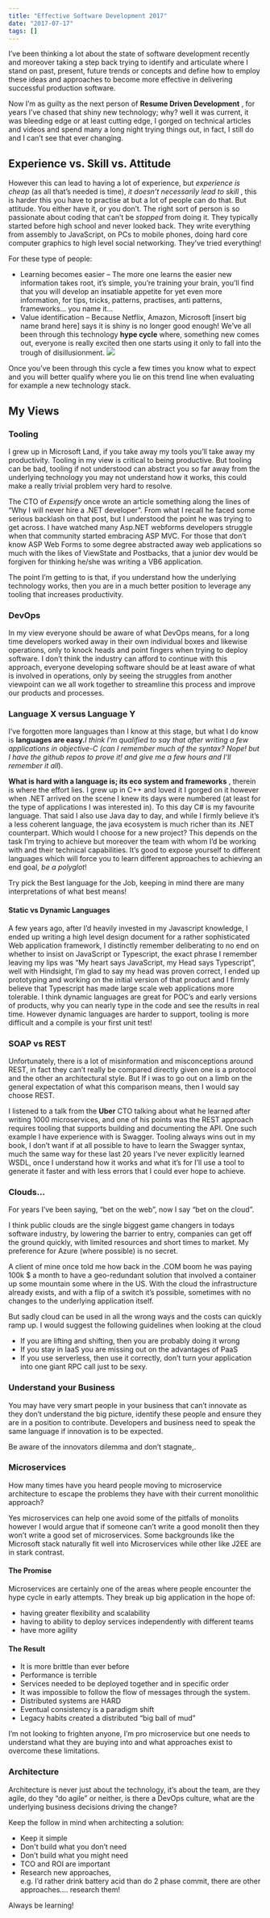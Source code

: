 ```yaml
---
title: "Effective Software Development 2017"
date: "2017-07-17"
tags: []
---
```


I’ve been thinking a lot about the state of software development recently and moreover taking a step back trying to identify and articulate where I stand on past, present, future trends or concepts and define how to employ these ideas and approaches to become more effective in delivering successful production software.

Now I’m as guilty as the next person of **Resume Driven Development** , for years I’ve chased that shiny new technology; why? well it was current, it was bleeding edge or at least cutting edge, I gorged on technical articles and videos and spend many a long night trying things out, in fact, I still do and I can’t see that ever changing.

## Experience vs. Skill vs. Attitude

However this can lead to having a lot of experience, but _experience is cheap_ (as all that’s needed is time), _it doesn’t necessarily lead to skill_ , this is harder this you have to practise at but a lot of people can do that. But attitude. You either have it, or you don’t. The right sort of person is so passionate about coding that can’t be _stopped_ from doing it. They typically started before high school and never looked back. They write everything from assembly to JavaScript, on PCs to mobile phones, doing hard core computer graphics to high level social networking. They’ve tried everything!

For these type of people:

- Learning becomes easier – The more one learns the easier new information takes root, it’s simple, you’re training your brain, you’ll find that you will develop an insatiable appetite for yet even more information, for tips, tricks, patterns, practises, anti patterns, frameworks… you name it…
- Value identification – Because Netflix, Amazon, Microsoft [insert big name brand here] says it is shiny is no longer good enough! We’ve all been through this technology **hype cycle** where, something new comes out, everyone is really excited then one starts using it only to fall into the trough of disillusionment. ![](/images//images/image_thumb_439.png)

Once you’ve been through this cycle a few times you know what to expect and you will better qualify where you lie on this trend line when evaluating for example a new technology stack.

## My Views

### Tooling

I grew up in Microsoft Land, if you take away my tools you’ll take away my productivity. Tooling in my view is critical to being productive. But tooling can be bad, tooling if not understood can abstract you so far away from the underlying technology you may not understand how it works, this could make a really trivial problem very hard to resolve.

The CTO of _Expensify_ once wrote an article something along the lines of “Why I will never hire a .NET developer”. From what I recall he faced some serious backlash on that post, but I understood the point he was trying to get across. I have watched many Asp.NET webforms developers struggle when that community started embracing ASP MVC. For those that don’t know ASP Web Forms to some degree abstracted away web applications so much with the likes of ViewState and Postbacks, that a junior dev would be forgiven for thinking he/she was writing a VB6 application.

The point I’m getting to is that, if you understand how the underlying technology works, then you are in a much better position to leverage any tooling that increases productivity.

### DevOps

In my view everyone should be aware of what DevOps means, for a long time developers worked away in their own individual boxes and likewise operations, only to knock heads and point fingers when trying to deploy software. I don’t think the industry can afford to continue with this approach, everyone developing software should be at least aware of what is involved in operations, only by seeing the struggles from another viewpoint can we all work together to streamline this process and improve our products and processes.

### Language X versus Language Y

I’ve forgotten more languages than I know at this stage, but what I do know is **languages are easy.**_I think I'm qualified to say that after writing a few applications in objective-C (can I remember much of the syntax? Nope! but I have the github repos to prove it! and give me a few hours and I'll remember it all_).

**What is hard with a language is; its eco system and frameworks** , therein is where the effort lies. I grew up in C++ and loved it I gorged on it however when .NET arrived on the scene I knew its days were numbered (at least for the type of applications I was interested in). To this day C# is my favourite language. That said I also use Java day to day, and while I firmly believe it’s a less coherent language, the java ecosystem is much richer than its .NET counterpart. Which would I choose for a new project? This depends on the task I’m trying to achieve but moreover the team with whom I’d be working with and their technical capabilities. It’s good to expose yourself to different languages which will force you to learn different approaches to achieving an end goal, _be a polyglot_!

Try pick the Best language for the Job, keeping in mind there are many interpretations of what best means!

#### Static vs Dynamic Languages

A few years ago, after I’d heavily invested in my Javascript knowledge, I ended up writing a high level design document for a rather sophisticated Web application framework, I distinctly remember deliberating to no end on whether to insist on JavaScript or Typescript, the exact phrase I remember leaving my lips was “My heart says JavaScript, my Head says Typescript”, well with Hindsight, I’m glad to say my head was proven correct, I ended up prototyping and working on the initial version of that product and I firmly believe that Typescript has made large scale web applications more tolerable. I think dynamic languages are great for POC’s and early versions of products, why you can nearly type in the code and see the results in real time. However dynamic languages are harder to support, tooling is more difficult and a compile is your first unit test!

### SOAP vs REST

Unfortunately, there is a lot of misinformation and misconceptions around REST, in fact they can’t really be compared directly given one is a protocol and the other an architectural style. But If i was to go out on a limb on the general expectation of what this comparison means, then I would say choose REST.

I listened to a talk from the **Uber** CTO talking about what he learned after writing 1000 microservices, and one of his points was the REST approach requires tooling that supports building and documenting the API. One such example I have experience with is Swagger. Tooling always wins out in my book, I don’t want if at all possible to have to learn the Swagger syntax, much the same way for these last 20 years I’ve never explicitly learned WSDL, once I understand how it works and what it’s for I’ll use a tool to generate it faster and with less errors that I could ever hope to achieve.

### Clouds…

For years I’ve been saying, “bet on the web”, now I say “bet on the cloud”.

I think public clouds are the single biggest game changers in todays software industry, by lowering the barrier to entry, companies can get off the ground quickly, with limited resources and short times to market. My preference for Azure (where possible) is no secret.

A client of mine once told me how back in the .COM boom he was paying 100k $ a month to have a geo-redundant solution that involved a container up some mountain some where in the US. With the cloud the infrastructure already exists, and with a flip of a switch it’s possible, sometimes with no changes to the underlying application itself.

But sadly cloud can be used in all the wrong ways and the costs can quickly ramp up. I would suggest the following guidelines when looking at the cloud

- If you are lifting and shifting, then you are probably doing it wrong
- If you stay in IaaS you are missing out on the advantages of PaaS
- If you use serverless, then use it correctly, don’t turn your application into one giant RPC call just to be sexy.

### Understand your Business

You may have very smart people in your business that can’t innovate as they don’t understand the big picture, identify these people and ensure they are in a position to contribute. Developers and business need to speak the same language if innovation is to be expected.

Be aware of the innovators dilemma and don’t stagnate,.

### Microservices

How many times have you heard people moving to microservice architecture to escape the problems they have with their current monolithic approach?

Yes microservices can help one avoid some of the pitfalls of monolits however I would argue that if someone can’t write a good monolit then they won’t write a good set of microservices. Some backgrounds like the Microsoft stack naturally fit well into Microservices while other like J2EE are in stark contrast.

#### The Promise

Microservices are certainly one of the areas where people encounter the hype cycle in early attempts. They break up big application in the hope of:

- having greater flexibility and scalability
- having to ability to deploy services independently with different teams
- have more agility

#### The Result

- It is more brittle than ever before
- Performance is terrible
- Services needed to be deployed together and in specific order
- It was impossible to follow the flow of messages through the system.
- Distributed systems are HARD
- Eventual consistency is a paradigm shift
- Legacy habits created a distributed “big ball of mud”

I’m not looking to frighten anyone, I’m pro microservice but one needs to understand what they are buying into and what approaches exist to overcome these limitations.

### Architecture

Architecture is never just about the technology, it’s about the team, are they agile, do they “do agile” or neither, is there a DevOps culture, what are the underlying business decisions driving the change?

Keep the follow in mind when architecting a solution:

- Keep it simple
- Don't build what you don’t need
- Don’t build what you might need
- TCO and ROI are important
- Research new approaches,  
  e.g. I’d rather drink battery acid than do 2 phase commit, there are other approaches…. research them!

Always be learning!
